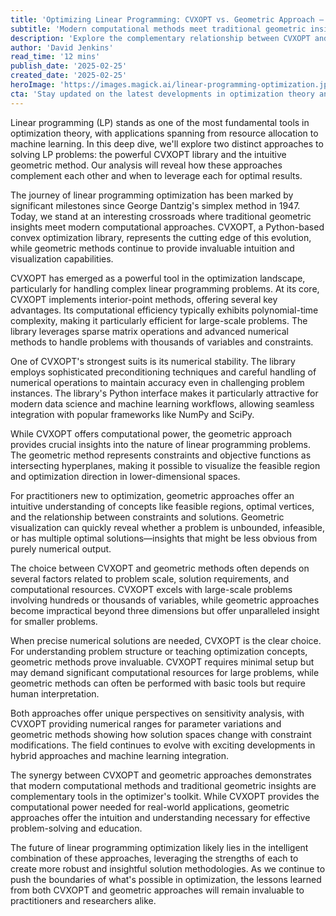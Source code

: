```yaml
---
title: 'Optimizing Linear Programming: CVXOPT vs. Geometric Approach — A Hands-on Guide'
subtitle: 'Modern computational methods meet traditional geometric insights in linear programming optimization'
description: 'Explore the complementary relationship between CVXOPT and geometric methods in linear programming optimization. Learn when to leverage each approach for optimal results in both theoretical understanding and practical applications.'
author: 'David Jenkins'
read_time: '12 mins'
publish_date: '2025-02-25'
created_date: '2025-02-25'
heroImage: 'https://images.magick.ai/linear-programming-optimization.jpg'
cta: 'Stay updated on the latest developments in optimization theory and practical applications by following us on LinkedIn. Join our community of data scientists, researchers, and optimization enthusiasts!'
---
```


Linear programming (LP) stands as one of the most fundamental tools in optimization theory, with applications spanning from resource allocation to machine learning. In this deep dive, we'll explore two distinct approaches to solving LP problems: the powerful CVXOPT library and the intuitive geometric method. Our analysis will reveal how these approaches complement each other and when to leverage each for optimal results.

The journey of linear programming optimization has been marked by significant milestones since George Dantzig's simplex method in 1947. Today, we stand at an interesting crossroads where traditional geometric insights meet modern computational approaches. CVXOPT, a Python-based convex optimization library, represents the cutting edge of this evolution, while geometric methods continue to provide invaluable intuition and visualization capabilities.

CVXOPT has emerged as a powerful tool in the optimization landscape, particularly for handling complex linear programming problems. At its core, CVXOPT implements interior-point methods, offering several key advantages. Its computational efficiency typically exhibits polynomial-time complexity, making it particularly efficient for large-scale problems. The library leverages sparse matrix operations and advanced numerical methods to handle problems with thousands of variables and constraints.

One of CVXOPT's strongest suits is its numerical stability. The library employs sophisticated preconditioning techniques and careful handling of numerical operations to maintain accuracy even in challenging problem instances. The library's Python interface makes it particularly attractive for modern data science and machine learning workflows, allowing seamless integration with popular frameworks like NumPy and SciPy.

While CVXOPT offers computational power, the geometric approach provides crucial insights into the nature of linear programming problems. The geometric method represents constraints and objective functions as intersecting hyperplanes, making it possible to visualize the feasible region and optimization direction in lower-dimensional spaces.

For practitioners new to optimization, geometric approaches offer an intuitive understanding of concepts like feasible regions, optimal vertices, and the relationship between constraints and solutions. Geometric visualization can quickly reveal whether a problem is unbounded, infeasible, or has multiple optimal solutions—insights that might be less obvious from purely numerical output.

The choice between CVXOPT and geometric methods often depends on several factors related to problem scale, solution requirements, and computational resources. CVXOPT excels with large-scale problems involving hundreds or thousands of variables, while geometric approaches become impractical beyond three dimensions but offer unparalleled insight for smaller problems.

When precise numerical solutions are needed, CVXOPT is the clear choice. For understanding problem structure or teaching optimization concepts, geometric methods prove invaluable. CVXOPT requires minimal setup but may demand significant computational resources for large problems, while geometric methods can often be performed with basic tools but require human interpretation.

Both approaches offer unique perspectives on sensitivity analysis, with CVXOPT providing numerical ranges for parameter variations and geometric methods showing how solution spaces change with constraint modifications. The field continues to evolve with exciting developments in hybrid approaches and machine learning integration.

The synergy between CVXOPT and geometric approaches demonstrates that modern computational methods and traditional geometric insights are complementary tools in the optimizer's toolkit. While CVXOPT provides the computational power needed for real-world applications, geometric approaches offer the intuition and understanding necessary for effective problem-solving and education.

The future of linear programming optimization likely lies in the intelligent combination of these approaches, leveraging the strengths of each to create more robust and insightful solution methodologies. As we continue to push the boundaries of what's possible in optimization, the lessons learned from both CVXOPT and geometric approaches will remain invaluable to practitioners and researchers alike.